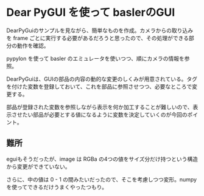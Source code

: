 # Dear PyGUI を使って baslerのGUI

DearPyGuiのサンプルを見ながら、簡単なものを作成。カメラからの取り込みを frame ごとに実行する必要があるだろうと思ったので、その処理ができる部分の動作を確認。

pypylon を使って basler のエミュレータを使いつつ、順にカメラの情報を参照。

DearPyGuiは、GUIの部品の内容の動的な変更のしくみが用意されている。タグを付けた変数を登録しておいて、これを部品に参照させつつ、必要なところで変更する。

部品が登録された変数を参照しながら表示を何か加工することが難しいので、表示させたい部品が必要とする値になるように変数を決定していくのが今回のポイント。

## 難所
eguiもそうだったが、image は RGBa の4つの値をサイズ分だけ持つという構造から変更ができていない。

さらに、中の値は 0 - 1 の間みたいだったので、そこを考慮しつつ変形。numpy を使ってできるだけうまくやったつもり。